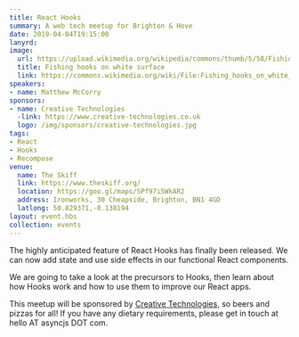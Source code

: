 ```yaml
---
title: React Hooks
summary: A web tech meetup for Brighton & Hove
date: 2019-04-04T19:15:00
lanyrd: 
image:
  url: https://upload.wikimedia.org/wikipedia/commons/thumb/5/58/Fishing_hooks_on_white_surface.jpg/512px-Fishing_hooks_on_white_surface.jpg
  title: Fishing hooks on white surface
  link: https://commons.wikimedia.org/wiki/File:Fishing_hooks_on_white_surface.jpg
speakers:
- name: Matthew McCorry
sponsors:
- name: Creative Technologies
  -link: https://www.creative-technologies.co.uk
  logo: /img/sponsors/creative-technologies.jpg
tags:
- React
- Hooks
- Recompose
venue:
  name: The Skiff
  link: https://www.theskiff.org/
  location: https://goo.gl/maps/SPf97i5WkAR2
  address: Ironworks, 30 Cheapside, Brighton, BN1 4GD
  latlong: 50.829371,-0.138194
layout: event.hbs
collection: events
---
```


The highly anticipated feature of React Hooks has finally been released. We can now add state and use side effects in our functional React components.

We are going to take a look at the precursors to Hooks, then learn about how Hooks work and how to use them to improve our React apps.

This meetup will be sponsored by [Creative Technologies](https://www.creative-technologies.co.uk), so beers and pizzas for all! If you have any dietary requirements, please get in touch at hello AT asyncjs DOT com.
